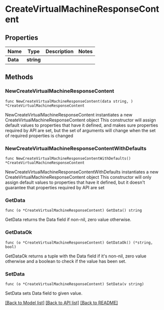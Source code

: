 # CreateVirtualMachineResponseContent

## Properties

Name | Type | Description | Notes
------------ | ------------- | ------------- | -------------
**Data** | **string** |  | 

## Methods

### NewCreateVirtualMachineResponseContent

`func NewCreateVirtualMachineResponseContent(data string, ) *CreateVirtualMachineResponseContent`

NewCreateVirtualMachineResponseContent instantiates a new CreateVirtualMachineResponseContent object
This constructor will assign default values to properties that have it defined,
and makes sure properties required by API are set, but the set of arguments
will change when the set of required properties is changed

### NewCreateVirtualMachineResponseContentWithDefaults

`func NewCreateVirtualMachineResponseContentWithDefaults() *CreateVirtualMachineResponseContent`

NewCreateVirtualMachineResponseContentWithDefaults instantiates a new CreateVirtualMachineResponseContent object
This constructor will only assign default values to properties that have it defined,
but it doesn't guarantee that properties required by API are set

### GetData

`func (o *CreateVirtualMachineResponseContent) GetData() string`

GetData returns the Data field if non-nil, zero value otherwise.

### GetDataOk

`func (o *CreateVirtualMachineResponseContent) GetDataOk() (*string, bool)`

GetDataOk returns a tuple with the Data field if it's non-nil, zero value otherwise
and a boolean to check if the value has been set.

### SetData

`func (o *CreateVirtualMachineResponseContent) SetData(v string)`

SetData sets Data field to given value.



[[Back to Model list]](../README.md#documentation-for-models) [[Back to API list]](../README.md#documentation-for-api-endpoints) [[Back to README]](../README.md)


